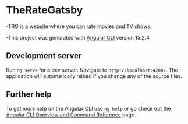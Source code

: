 # TheRateGatsby

-TRG is a website where you can rate movies and TV shows. <br>

-This project was generated with [Angular CLI](https://github.com/angular/angular-cli) version 15.2.4

## Development server

Run `ng serve` for a dev server. Navigate to `http://localhost:4200/`. The application will automatically reload if you change any of the source files.



## Further help

To get more help on the Angular CLI use `ng help` or go check out the [Angular CLI Overview and Command Reference](https://angular.io/cli) page.
